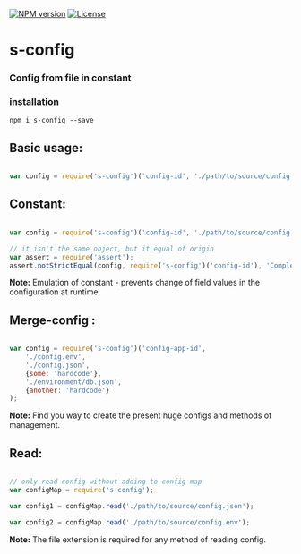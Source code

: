 
[![NPM version][npm-image]][npm-url]
[![License][license-image]][license-url]

s-config
===============
### Config from file in constant

### installation
```shell
npm i s-config --save
```

Basic usage:
---------------

```javascript

var config = require('s-config')('config-id', './path/to/source/config.json');

```


Constant:
---------------

```javascript

var config = require('s-config')('config-id', './path/to/source/config.json');

// it isn't the same object, but it equal of origin
var assert = require('assert');
assert.notStrictEqual(config, require('s-config')('config-id'), 'Completely fail ...');

```
**Note:** Emulation of constant - prevents change of field values in the configuration at runtime.

Merge-config :
--------------

```javascript

var config = require('s-config')('config-app-id',
	'./config.env',
	'./config.json',
	{some: 'hardcode'},
	'./environment/db.json',
	{another: 'hardcode'}
);

```
**Note:** Find you way to create the present huge configs and methods of management.

Read:
---------------

```javascript

// only read config without adding to config map
var configMap = require('s-config');

var config1 = configMap.read('./path/to/source/config.json');

var config2 = configMap.read('./path/to/source/config.env');

```
**Note:** The file extension is required for any method of reading config.


[npm-image]: https://badge.fury.io/js/s-config.svg
[npm-url]: https://npmjs.org/package/s-config
[license-image]: http://img.shields.io/npm/l/s-is.svg
[license-url]: LICENSE
